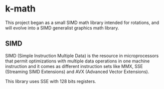# k-math

This project began as a small SIMD math library intended for rotations, and will evolve into a SIMD generalist graphics math library.

## SIMD

SIMD (Simple Instruction Multiple Data) is the resource in microprocessors that permit optimizations with multiple data operations in one machine instruction and it comes as different instruction sets like MMX, SSE (Streaming SIMD Extensions) and AVX (Advanced Vector Extensions).

This library uses SSE with 128 bits registers.

